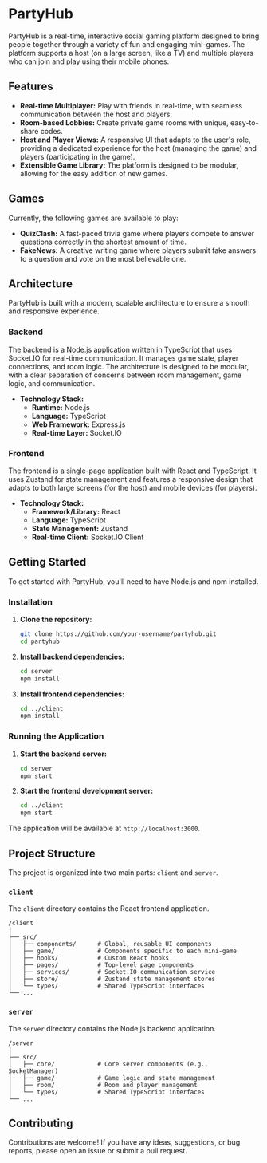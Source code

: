 # PartyHub

PartyHub is a real-time, interactive social gaming platform designed to bring people together through a variety of fun and engaging mini-games. The platform supports a host (on a large screen, like a TV) and multiple players who can join and play using their mobile phones.

## Features

*   **Real-time Multiplayer:** Play with friends in real-time, with seamless communication between the host and players.
*   **Room-based Lobbies:** Create private game rooms with unique, easy-to-share codes.
*   **Host and Player Views:** A responsive UI that adapts to the user's role, providing a dedicated experience for the host (managing the game) and players (participating in the game).
*   **Extensible Game Library:** The platform is designed to be modular, allowing for the easy addition of new games.

## Games

Currently, the following games are available to play:

*   **QuizClash:** A fast-paced trivia game where players compete to answer questions correctly in the shortest amount of time.
*   **FakeNews:** A creative writing game where players submit fake answers to a question and vote on the most believable one.

## Architecture

PartyHub is built with a modern, scalable architecture to ensure a smooth and responsive experience.

### Backend

The backend is a Node.js application written in TypeScript that uses Socket.IO for real-time communication. It manages game state, player connections, and room logic. The architecture is designed to be modular, with a clear separation of concerns between room management, game logic, and communication.

*   **Technology Stack:**
    *   **Runtime:** Node.js
    *   **Language:** TypeScript
    *   **Web Framework:** Express.js
    *   **Real-time Layer:** Socket.IO

### Frontend

The frontend is a single-page application built with React and TypeScript. It uses Zustand for state management and features a responsive design that adapts to both large screens (for the host) and mobile devices (for players).

*   **Technology Stack:**
    *   **Framework/Library:** React
    *   **Language:** TypeScript
    *   **State Management:** Zustand
    *   **Real-time Client:** Socket.IO Client

## Getting Started

To get started with PartyHub, you'll need to have Node.js and npm installed.

### Installation

1.  **Clone the repository:**

    ```bash
    git clone https://github.com/your-username/partyhub.git
    cd partyhub
    ```

2.  **Install backend dependencies:**

    ```bash
    cd server
    npm install
    ```

3.  **Install frontend dependencies:**

    ```bash
    cd ../client
    npm install
    ```

### Running the Application

1.  **Start the backend server:**

    ```bash
    cd server
    npm start
    ```

2.  **Start the frontend development server:**

    ```bash
    cd ../client
    npm start
    ```

The application will be available at `http://localhost:3000`.

## Project Structure

The project is organized into two main parts: `client` and `server`.

### `client`

The `client` directory contains the React frontend application.

```
/client
|
├── src/
│   ├── components/      # Global, reusable UI components
│   ├── game/            # Components specific to each mini-game
│   ├── hooks/           # Custom React hooks
│   ├── pages/           # Top-level page components
│   ├── services/        # Socket.IO communication service
│   ├── store/           # Zustand state management stores
│   └── types/           # Shared TypeScript interfaces
└── ...
```

### `server`

The `server` directory contains the Node.js backend application.

```
/server
|
├── src/
│   ├── core/            # Core server components (e.g., SocketManager)
│   ├── game/            # Game logic and state management
│   ├── room/            # Room and player management
│   └── types/           # Shared TypeScript interfaces
└── ...
```

## Contributing

Contributions are welcome! If you have any ideas, suggestions, or bug reports, please open an issue or submit a pull request.
